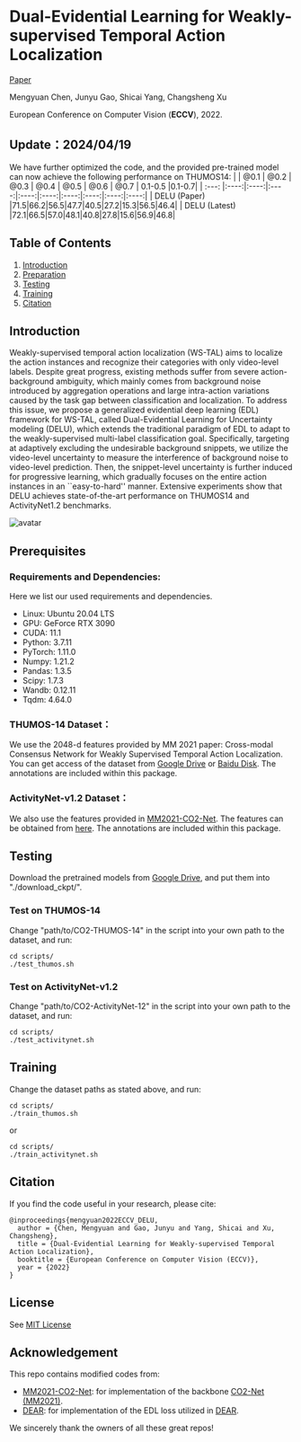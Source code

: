 # Dual-Evidential Learning for Weakly-supervised Temporal Action Localization
[Paper](https://www.ecva.net/papers/eccv_2022/papers_ECCV/papers/136640190.pdf)

Mengyuan Chen, Junyu Gao, Shicai Yang, Changsheng Xu

European Conference on Computer Vision (**ECCV**), 2022.

## Update：2024/04/19
We have further optimized the code, and the provided pre-trained model can now achieve the following performance on THUMOS14:
|         | @0.1 | @0.2 | @0.3 | @0.4 | @0.5 | @0.6 | @0.7 | 0.1-0.5 |0.1-0.7|
|  :---:  |:----:|:----:|:----:|:----:|:----:|:----:|:----:|:----:|:----:|
| DELU (Paper)   |71.5|66.2|56.5|47.7|40.5|27.2|15.3|56.5|46.4|
| DELU (Latest)  |72.1|66.5|57.0|48.1|40.8|27.8|15.6|56.9|46.8|

## Table of Contents
1. [Introduction](#introduction)
1. [Preparation](#preparation)
1. [Testing](#testing)
1. [Training](#training)
1. [Citation](#citation)

## Introduction
Weakly-supervised temporal action localization (WS-TAL) aims to localize the action instances and recognize their categories with only video-level labels. Despite great progress, existing methods suffer from severe action-background ambiguity, which mainly comes from background noise introduced by aggregation operations and large intra-action variations caused by the task gap between classification and localization. To address this issue, we propose a generalized evidential deep learning (EDL) framework for WS-TAL, called Dual-Evidential Learning for Uncertainty modeling (DELU), which extends the traditional paradigm of EDL to adapt to the weakly-supervised multi-label classification goal. Specifically, targeting at adaptively excluding the undesirable background snippets, we utilize the video-level uncertainty to measure the interference of background noise to video-level prediction. Then, the snippet-level uncertainty is further induced for progressive learning, which gradually focuses on the entire action instances in an ``easy-to-hard'' manner. Extensive experiments show that DELU achieves state-of-the-art performance on THUMOS14 and ActivityNet1.2 benchmarks.

![avatar](./figs/arch.png)

## Prerequisites
### Requirements and Dependencies:
Here we list our used requirements and dependencies.
 - Linux: Ubuntu 20.04 LTS
 - GPU: GeForce RTX 3090
 - CUDA: 11.1
 - Python: 3.7.11
 - PyTorch: 1.11.0
 - Numpy: 1.21.2
 - Pandas: 1.3.5
 - Scipy: 1.7.3 
 - Wandb: 0.12.11
 - Tqdm: 4.64.0

### THUMOS-14 Dataset：
We use the 2048-d features provided by MM 2021 paper: Cross-modal Consensus Network for Weakly Supervised Temporal Action Localization. You can get access of the dataset from [Google Drive](https://drive.google.com/file/d/1SFEsQNLsG8vgBbqx056L9fjA4TzVZQEu/view?usp=sharing) or [Baidu Disk](https://pan.baidu.com/s/1nspCSpzgwh5AHpSBPPibrQ?pwd=2dej). The annotations are included within this package.

### ActivityNet-v1.2 Dataset：
We also use the features provided in [MM2021-CO2-Net](https://github.com/harlanhong/MM2021-CO2-Net). The features can be obtained from [here](https://rpi.app.box.com/s/hf6djlgs7vnl7a2oamjt0vkrig42pwho). The annotations are included within this package.

## Testing
Download the pretrained models from [Google Drive](https://drive.google.com/drive/folders/1uSUJEo7iN7A3HpY0YD_e_99ECSxk7Tvi?usp=share_link), and put them into "./download_ckpt/".

### Test on THUMOS-14
Change "path/to/CO2-THUMOS-14" in the script into your own path to the dataset, and run:
```
cd scripts/
./test_thumos.sh
```

### Test on ActivityNet-v1.2
Change "path/to/CO2-ActivityNet-12" in the script into your own path to the dataset, and run:
```
cd scripts/
./test_activitynet.sh
```

## Training
Change the dataset paths as stated above, and run:

```
cd scripts/
./train_thumos.sh
```

or

```
cd scripts/
./train_activitynet.sh
```

## Citation
If you find the code useful in your research, please cite:

    @inproceedings{mengyuan2022ECCV_DELU,
      author = {Chen, Mengyuan and Gao, Junyu and Yang, Shicai and Xu, Changsheng},
      title = {Dual-Evidential Learning for Weakly-supervised Temporal Action Localization},
      booktitle = {European Conference on Computer Vision (ECCV)},
      year = {2022}
    }

## License

See [MIT License](/LICENSE)

## Acknowledgement

This repo contains modified codes from:
 - [MM2021-CO2-Net](https://github.com/harlanhong/MM2021-CO2-Net): for implementation of the backbone [CO2-Net (MM2021)](https://arxiv.org/abs/2107.12589).
 - [DEAR](https://github.com/Cogito2012/DEAR): for implementation of the EDL loss utilized in [DEAR](https://arxiv.org/abs/2107.10161).

We sincerely thank the owners of all these great repos!
